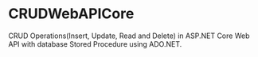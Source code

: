 # CRUDWebAPICore
CRUD Operations(Insert, Update, Read and Delete) in ASP.NET Core Web API with database Stored Procedure using ADO.NET.
